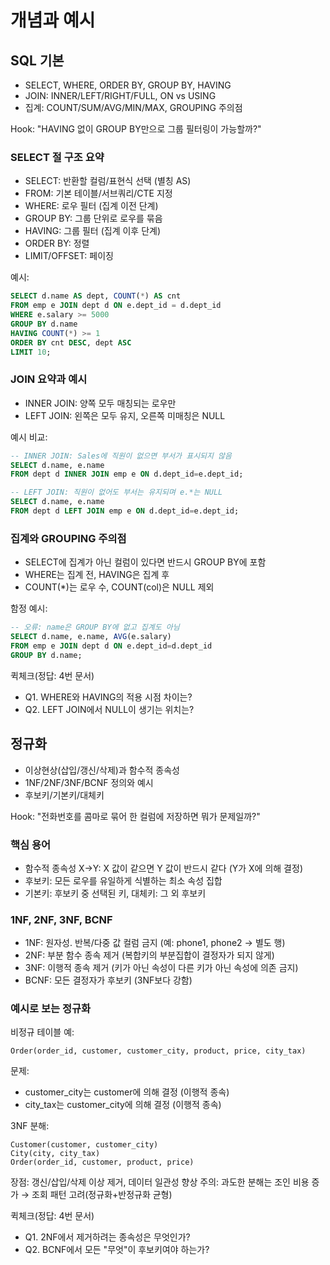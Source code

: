 # 개념과 예시

## SQL 기본

- SELECT, WHERE, ORDER BY, GROUP BY, HAVING
- JOIN: INNER/LEFT/RIGHT/FULL, ON vs USING
- 집계: COUNT/SUM/AVG/MIN/MAX, GROUPING 주의점

Hook: "HAVING 없이 GROUP BY만으로 그룹 필터링이 가능할까?"

### SELECT 절 구조 요약

- SELECT: 반환할 컬럼/표현식 선택 (별칭 AS)
- FROM: 기본 테이블/서브쿼리/CTE 지정
- WHERE: 로우 필터 (집계 이전 단계)
- GROUP BY: 그룹 단위로 로우를 묶음
- HAVING: 그룹 필터 (집계 이후 단계)
- ORDER BY: 정렬
- LIMIT/OFFSET: 페이징

예시:

```sql
SELECT d.name AS dept, COUNT(*) AS cnt
FROM emp e JOIN dept d ON e.dept_id = d.dept_id
WHERE e.salary >= 5000
GROUP BY d.name
HAVING COUNT(*) >= 1
ORDER BY cnt DESC, dept ASC
LIMIT 10;
```

### JOIN 요약과 예시

- INNER JOIN: 양쪽 모두 매칭되는 로우만
- LEFT JOIN: 왼쪽은 모두 유지, 오른쪽 미매칭은 NULL

예시 비교:

```sql
-- INNER JOIN: Sales에 직원이 없으면 부서가 표시되지 않음
SELECT d.name, e.name
FROM dept d INNER JOIN emp e ON d.dept_id=e.dept_id;

-- LEFT JOIN: 직원이 없어도 부서는 유지되며 e.*는 NULL
SELECT d.name, e.name
FROM dept d LEFT JOIN emp e ON d.dept_id=e.dept_id;
```

### 집계와 GROUPING 주의점

- SELECT에 집계가 아닌 컬럼이 있다면 반드시 GROUP BY에 포함
- WHERE는 집계 전, HAVING은 집계 후
- COUNT(\*)는 로우 수, COUNT(col)은 NULL 제외

함정 예시:

```sql
-- 오류: name은 GROUP BY에 없고 집계도 아님
SELECT d.name, e.name, AVG(e.salary)
FROM emp e JOIN dept d ON e.dept_id=d.dept_id
GROUP BY d.name;
```

퀵체크(정답: 4번 문서)

- Q1. WHERE와 HAVING의 적용 시점 차이는?
- Q2. LEFT JOIN에서 NULL이 생기는 위치는?

## 정규화

- 이상현상(삽입/갱신/삭제)과 함수적 종속성
- 1NF/2NF/3NF/BCNF 정의와 예시
- 후보키/기본키/대체키

Hook: "전화번호를 콤마로 묶어 한 컬럼에 저장하면 뭐가 문제일까?"

### 핵심 용어

- 함수적 종속성 X→Y: X 값이 같으면 Y 값이 반드시 같다 (Y가 X에 의해 결정)
- 후보키: 모든 로우를 유일하게 식별하는 최소 속성 집합
- 기본키: 후보키 중 선택된 키, 대체키: 그 외 후보키

### 1NF, 2NF, 3NF, BCNF

- 1NF: 원자성. 반복/다중 값 컬럼 금지 (예: phone1, phone2 → 별도 행)
- 2NF: 부분 함수 종속 제거 (복합키의 부분집합이 결정자가 되지 않게)
- 3NF: 이행적 종속 제거 (키가 아닌 속성이 다른 키가 아닌 속성에 의존 금지)
- BCNF: 모든 결정자가 후보키 (3NF보다 강함)

### 예시로 보는 정규화

비정규 테이블 예:

```
Order(order_id, customer, customer_city, product, price, city_tax)
```

문제:

- customer_city는 customer에 의해 결정 (이행적 종속)
- city_tax는 customer_city에 의해 결정 (이행적 종속)

3NF 분해:

```
Customer(customer, customer_city)
City(city, city_tax)
Order(order_id, customer, product, price)
```

장점: 갱신/삽입/삭제 이상 제거, 데이터 일관성 향상
주의: 과도한 분해는 조인 비용 증가 → 조회 패턴 고려(정규화+반정규화 균형)

퀵체크(정답: 4번 문서)

- Q1. 2NF에서 제거하려는 종속성은 무엇인가?
- Q2. BCNF에서 모든 "무엇"이 후보키여야 하는가?
